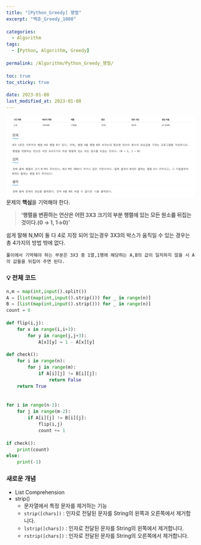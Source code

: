 ```yaml
---
title: "[Python_Greedy] 행렬"
excerpt: "백준_Greedy_1080"

categories:
  - Algorithm
tags:
  - [Python, Algorithm, Greedy]

permalink: /Algorithm/Python_Greedy_행렬/

toc: true
toc_sticky: true

date: 2023-01-08
last_modified_at: 2023-01-08
---
```

![1080](/assets/images/posts_img/Python_Greedy_행렬/1080.png)
문제의 **핵심**을 기억해야 한다.

> **‘행렬을 변환하는 연산은 어떤 3X3 크기의  부분 행렬에 있는 모든 원소를 뒤집는 것이다.(0 → 1, 1→0)’**
> 

쉽게 말해 N,M이 둘 다 4로 지정 되어 있는경우 3X3의 박스가 움직일 수 있는 경우는 총 4가지의 방법 밖에 없다.

`풀이에서 기억해야 하는 부분은 3X3 중 1열,1행에 해당하는 A,B의 값이 일치하지 않을 시 A의 값들을 뒤집어 주면 된다.`

### 💡 전체 코드

```python
n,m = map(int,input().split())
A = [list(map(int,input().strip())) for _ in range(n)] 
B = [list(map(int,input().strip())) for _ in range(n)]
count = 0

def flip(i,j):
    for x in range(i,i+3):
        for y in range(j,j+3):
            A[x][y] = 1 - A[x][y]
    
def check():
    for i in range(n):
        for j in range(m):
            if A[i][j] != B[i][j]:
                return False
    return True
        

for i in range(n-2):
    for j in range(m-2):
        if A[i][j] != B[i][j]:
            flip(i,j)
            count += 1

if check():
    print(count)
else:
    print(-1)
```

### 새로운 개념

- List Comprehension
- strip()
    - 문자열에서 특정 문자를 제거하는 기능
    - `strip([chars])` : 인자로 전달된 문자를 String의 왼쪽과 오른쪽에서 제거합니다.
    - `lstrip([chars])` : 인자로 전달된 문자를 String의 왼쪽에서 제거합니다.
    - `rstrip([chars])` : 인자로 전달된 문자를 String의 오른쪽에서 제거합니다. 